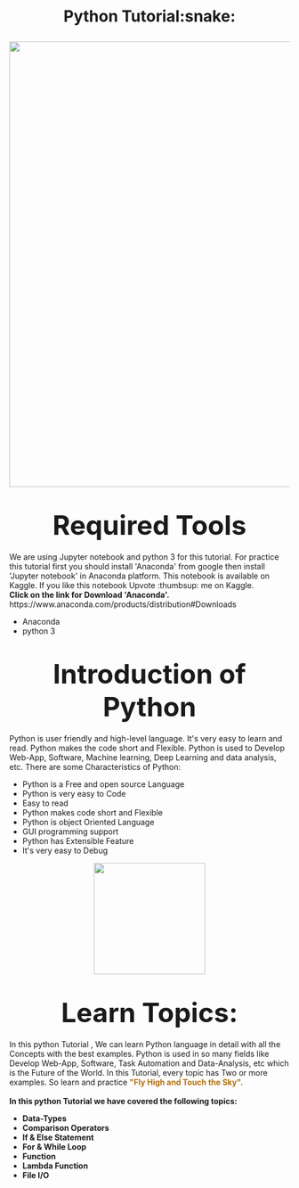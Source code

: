 <h1> <p align="center", font size=120px>
Python Tutorial:snake:
</p>
</h1>

 <p align="center">
    <img src="https://files.realpython.com/media/Primer-on-Python-Decorators_Watermarked.d0da542fa3fc.jpg" width="800" align="center"/>
 
</p>
 <h1><center><strong><font size=100px>Required Tools</font></strong></center></h1>
We are using Jupyter notebook and python 3 for this tutorial. For practice this tutorial first you should install 'Anaconda' from google then install 'Jupyter notebook' in Anaconda platform. This notebook is available on Kaggle. If you like this notebook Upvote :thumbsup: me on Kaggle. <br>
<strong>Click on the link for Download 'Anaconda'.</strong>  https://www.anaconda.com/products/distribution#Downloads <br>

- Anaconda
- python 3

<h1><center><strong><font size=90px>Introduction of Python</font></strong></center></h1>

Python is user friendly and high-level language. It's very easy to learn and read. Python makes the code short and Flexible. Python is used to Develop Web-App, Software, Machine learning, Deep Learning and data analysis, etc.
There are some Characteristics of Python:
- Python is a Free and open source Language
- Python is very easy to Code
- Easy to read
- Python makes code short and Flexible
- Python is object Oriented Language
- GUI programming support
- Python has Extensible Feature
- It's very easy to Debug
<p align="center">
    <img src="https://upload.wikimedia.org/wikipedia/commons/thumb/0/0a/Python.svg/270px-Python.svg.png" width="200">
</p>

<h1><center><strong><font size=90px>Learn Topics:</font></strong></center></h1>
In this python Tutorial , We can learn Python language in detail with all the Concepts with the best examples. Python is used in so many fields like Develop Web-App, Software, Task Automation and Data-Analysis, etc which is the Future of the World. In this Tutorial, every topic has Two or more examples.
So learn and practice <strong><font color=b16e0d> "Fly High and Touch the Sky". </font><strong> <br><br>
In this python Tutorial we have covered the following topics: 

- Data-Types
- Comparison Operators
- If & Else Statement
- For & While Loop
- Function
- Lambda Function
- File I/O

